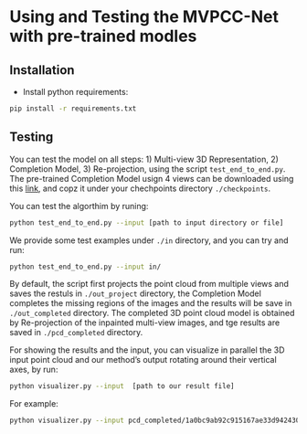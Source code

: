 # Using and Testing the MVPCC-Net with pre-trained modles 

## Installation 

- Install python requirements:
```sh
pip install -r requirements.txt
```


## Testing 


You can test the model on all steps: 1) Multi-view 3D Representation, 2) Completion Model, 3) Re-projection, using the script `test_end_to_end.py`.
The pre-trained Completion Model usign 4 views can be downloaded using this [link](https://drive.google.com/file/d/16dNaOXHaEkesnaqHoaY42lQY9Ul0MOE4/view?usp=share_link), and copz it under your chechpoints directory `./checkpoints`. 

You can test the algorthim by runing:
```sh
python test_end_to_end.py --input [path to input directory or file]
```

We provide some test examples under `./in` directory, and you can try and run:

```sh
python test_end_to_end.py --input in/
```

By default, the script first projects the point cloud from multiple views and saves the restuls in `./out_project` directory, the Completion Model completes the missing regions of the images and the results will be save in `./out_completed` directory.
The completed 3D point cloud model is obtained by Re-projection of the inpainted multi-view images, and tge results are saved in `./pcd_completed`  directory. 


For showing the results and the input, you can visualize in parallel the 3D input point cloud and our method’s output rotating around their vertical axes, 
by run: 

```sh
python visualizer.py --input  [path to our result file]
```
 
For example: 

```sh
python visualizer.py --input pcd_completed/1a0bc9ab92c915167ae33d942430658c_4.pcd 
```
